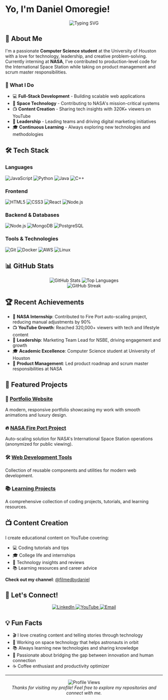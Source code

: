 # Yo, I'm Daniel Omoregie!

<div align="center">
  <img src="https://readme-typing-svg.herokuapp.com?font=Fira+Code&pause=1000&color=1E3A8A&center=true&vCenter=true&width=435&lines=Computer+Science+Student;Software+Engineer;Content+Creator;Problem+Solver;Always+Learning" alt="Typing SVG" />
</div>

## 🚀 About Me

I'm a passionate **Computer Science student** at the University of Houston with a love for technology, leadership, and creative problem-solving. Currently interning at **NASA**, I've contributed to production-level code for the International Space Station while taking on product management and scrum master responsibilities.

### 🎯 What I Do
- 💻 **Full-Stack Development** - Building scalable web applications
- 🚀 **Space Technology** - Contributing to NASA's mission-critical systems
- 📺 **Content Creation** - Sharing tech insights with 320K+ viewers on YouTube
- 👥 **Leadership** - Leading teams and driving digital marketing initiatives
- 🎓 **Continuous Learning** - Always exploring new technologies and methodologies

## 🛠️ Tech Stack

### Languages
![JavaScript](https://img.shields.io/badge/JavaScript-F7DF1E?style=for-the-badge&logo=javascript&logoColor=black)
![Python](https://img.shields.io/badge/Python-3776AB?style=for-the-badge&logo=python&logoColor=white)
![Java](https://img.shields.io/badge/Java-ED8B00?style=for-the-badge&logo=openjdk&logoColor=white)
![C++](https://img.shields.io/badge/C++-00599C?style=for-the-badge&logo=c%2B%2B&logoColor=white)

### Frontend
![HTML5](https://img.shields.io/badge/HTML5-E34F26?style=for-the-badge&logo=html5&logoColor=white)
![CSS3](https://img.shields.io/badge/CSS3-1572B6?style=for-the-badge&logo=css3&logoColor=white)
![React](https://img.shields.io/badge/React-20232A?style=for-the-badge&logo=react&logoColor=61DAFB)
![Node.js](https://img.shields.io/badge/Node.js-43853D?style=for-the-badge&logo=node.js&logoColor=white)

### Backend & Databases
![Node.js](https://img.shields.io/badge/Node.js-43853D?style=for-the-badge&logo=node.js&logoColor=white)
![MongoDB](https://img.shields.io/badge/MongoDB-4EA94B?style=for-the-badge&logo=mongodb&logoColor=white)
![PostgreSQL](https://img.shields.io/badge/PostgreSQL-316192?style=for-the-badge&logo=postgresql&logoColor=white)

### Tools & Technologies
![Git](https://img.shields.io/badge/Git-F05032?style=for-the-badge&logo=git&logoColor=white)
![Docker](https://img.shields.io/badge/Docker-2496ED?style=for-the-badge&logo=docker&logoColor=white)
![AWS](https://img.shields.io/badge/AWS-232F3E?style=for-the-badge&logo=amazon-aws&logoColor=white)
![Linux](https://img.shields.io/badge/Linux-FCC624?style=for-the-badge&logo=linux&logoColor=black)

## 📊 GitHub Stats

<div align="center">
  <img src="https://github-readme-stats.vercel.app/api?username=Danielomoregie&show_icons=true&theme=dark&hide_border=true&count_private=true" alt="GitHub Stats" />
  <img src="https://github-readme-stats.vercel.app/api/top-langs/?username=Danielomoregie&layout=compact&theme=dark&hide_border=true" alt="Top Languages" />
</div>

<div align="center">
  <img src="https://github-readme-streak-stats.herokuapp.com/?user=Danielomoregie&theme=dark&hide_border=true" alt="GitHub Streak" />
</div>

## 🏆 Recent Achievements

- 🚀 **NASA Internship**: Contributed to Fire Port auto-scaling project, reducing manual adjustments by 90%
- 📺 **YouTube Growth**: Reached 320,000+ viewers with tech and lifestyle content
- 👥 **Leadership**: Marketing Team Lead for NSBE, driving engagement and growth
- 🎓 **Academic Excellence**: Computer Science student at University of Houston
- 💼 **Product Management**: Led product roadmap and scrum master responsibilities at NASA

## 🌟 Featured Projects

### 🚀 [Portfolio Website](https://danielomoregie.github.io/portfolio-website)
A modern, responsive portfolio showcasing my work with smooth animations and luxury design.

### 🔥 [NASA Fire Port Project](https://github.com/Danielomoregie/nasa-fire-port)
Auto-scaling solution for NASA's International Space Station operations (anonymized for public viewing).

### 🛠️ [Web Development Tools](https://github.com/Danielomoregie/web-dev-tools)
Collection of reusable components and utilities for modern web development.

### 📚 [Learning Projects](https://github.com/Danielomoregie/learning-projects)
A comprehensive collection of coding projects, tutorials, and learning resources.

## 📺 Content Creation

I create educational content on YouTube covering:
- 💻 Coding tutorials and tips
- 🎓 College life and internships
- 🚀 Technology insights and reviews
- 📚 Learning resources and career advice

**Check out my channel**: [@filmedbydaniel](https://www.youtube.com/@filmedbydaniel)

## 🤝 Let's Connect!

<div align="center">
  <a href="https://www.linkedin.com/in/omoregiedaniel/">
    <img src="https://img.shields.io/badge/LinkedIn-0077B5?style=for-the-badge&logo=linkedin&logoColor=white" alt="LinkedIn" />
  </a>
  <a href="https://www.youtube.com/@filmedbydaniel">
    <img src="https://img.shields.io/badge/YouTube-FF0000?style=for-the-badge&logo=youtube&logoColor=white" alt="YouTube" />
  </a>
  <a href="mailto:omoregiebusiness@gmail.com">
    <img src="https://img.shields.io/badge/Email-D14836?style=for-the-badge&logo=gmail&logoColor=white" alt="Email" />
  </a>
</div>

## 💡 Fun Facts

- 🎬 I love creating content and telling stories through technology
- 🚀 Working on space technology that helps astronauts in orbit
- 📚 Always learning new technologies and sharing knowledge
- 🎯 Passionate about bridging the gap between innovation and human connection
- ☕ Coffee enthusiast and productivity optimizer

---

<div align="center">
  <img src="https://komarev.com/ghpvc/?username=Danielomoregie&style=for-the-badge&color=1E3A8A" alt="Profile Views" />
</div>

<div align="center">
  <i>Thanks for visiting my profile! Feel free to explore my repositories and connect with me.</i>
</div>

